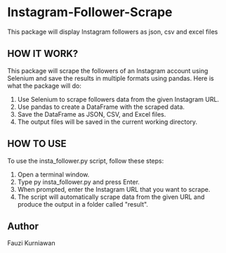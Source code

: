# Instagram-Follower-Scrape
This package will display Instagram followers as json, csv and excel files

## HOW IT WORK?
This package will scrape the followers of an Instagram account using Selenium and save the results in multiple formats using pandas. Here is what the package will do:

1. Use Selenium to scrape followers data from the given Instagram URL.
2. Use pandas to create a DataFrame with the scraped data.
3. Save the DataFrame as JSON, CSV, and Excel files.
4. The output files will be saved in the current working directory.

## HOW TO USE
To use the insta_follower.py script, follow these steps:

1. Open a terminal window.
2. Type py insta_follower.py and press Enter.
3. When prompted, enter the Instagram URL that you want to scrape.
4. The script will automatically scrape data from the given URL and produce the output in a folder called "result".

## Author
Fauzi Kurniawan

